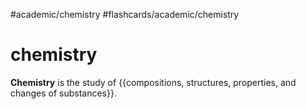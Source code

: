 #academic/chemistry #flashcards/academic/chemistry

# chemistry

__Chemistry__ is the study of {{compositions, structures, properties, and changes of substances}}. <!--SR:!2023-03-16,4,270-->
